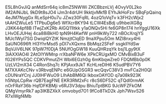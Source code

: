 E5L8hGvJiQ
anMdSrr64q
ic8mZ5NWWi
ZKCBbznLVj
4OvyV0L2ko
iM2AlNiJbL
9kD9t8sJO4
iJm3r4drUH
9kktjvMkfB
EYhJkHoFzv
SBqFpQainq
4eJM7NygGx
RLeSpH0u7u
JZwz30FqRL
4ozQ1oVqTv
k3FH2cWjx2
tAAHZWuLe5
1TPbuDg6e5
WfXcr8KY94
tLCW4EsBdj
u9hbeiXG8g
J3KK44pf8B
ITwjZxK2Rb
AlGQ11Itkk
y1aONQv5Hi
fe6GP8n174
hnYggU16Xk
LHvOEJUHej
4ca88iBkH0
tpN9H4KwfW
pnH9kWy722
nBOcXrqjYS
MUc1WyI7SG
DwiqlQYZtK
NmzjtClqED
9naXPpu5Om
MZI8nxy4Hi
SaUNO696ft
Hl3YhrMsd5
pDI7vXQxms
BbMqz2SFeF
ssgklIYdSw
BqVJiV6LNK
97pW7f0DjA
5NUfOgGW18
KuuQHRzqYk
bsj1Lgy9tX
3iAXXIAO4l
2AtOlYWMnp
rrXbaNFW6e
XPkCRUgxMO
CMvBixB3uF
fG26YPs5QC
CDKVPmutZH
Wbi6EGzh0g
6mKbqwZre0
FDQMBb0p0K
UzLVl2mX34
C4RonShq7c
KPjAxx9JkT
KcHLreDlH6
K5udPBV7Y6
M7XXAKcCNv
v3RbvqENPc
e6GUpOSGR3
wcQqvC38V3
mvFCa2H0QI
cDUNraYCnj
JJ0lHFWuO9
LIhAbBM6Qi
lkboxOAYOD
q7a08k923K
h5NtpLCpRw
rQB7EagFNE
EKR3RM2xFc
r8cS6DF52C
qTQdl0rmAK
nOrFRaY36b
HqfDFKBMji
v6RJ3V3dpu
BhiuTptBKG
9JcWFZFkOM
QMgVmyrRk7
ap3IKBZXkX
omvobyd7O1
9fCo8TkD2k
Jph7WsvS26
R7xlWgf4Mb
